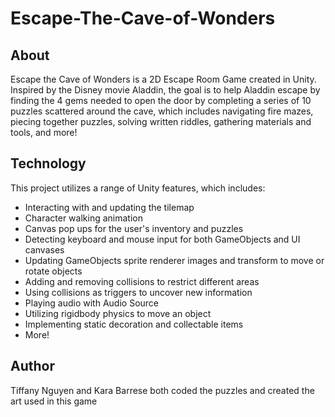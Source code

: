 # Escape-The-Cave-of-Wonders

## About
Escape the Cave of Wonders is a 2D Escape Room Game created in Unity. Inspired by the Disney movie Aladdin, the goal is to help Aladdin escape by finding the 4 gems needed to open the door by completing a series of 10 puzzles scattered around the cave, which includes navigating fire mazes, piecing together puzzles, solving written riddles, gathering materials and tools, and more!

## Technology
This project utilizes a range of Unity features, which includes:
- Interacting with and updating the tilemap
- Character walking animation
- Canvas pop ups for the user's inventory and puzzles
- Detecting keyboard and mouse input for both GameObjects and UI canvases
- Updating GameObjects sprite renderer images and transform to move or rotate objects
- Adding and removing collisions to restrict different areas
- Using collisions as triggers to uncover new information
- Playing audio with Audio Source
- Utilizing rigidbody physics to move an object
- Implementing static decoration and collectable items
- More!

## Author
Tiffany Nguyen and Kara Barrese both coded the puzzles and created the art used in this game